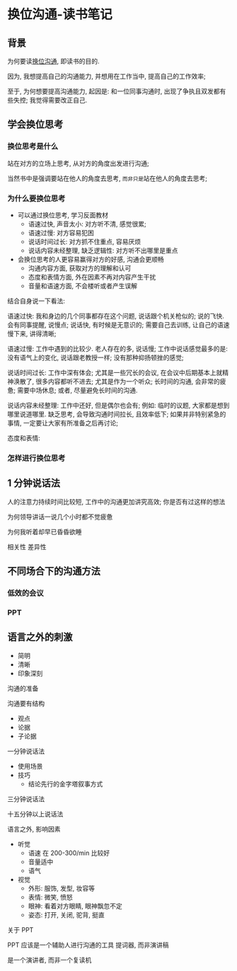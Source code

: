 # 换位沟通-读书笔记

## 背景

为何要读[换位沟通](https://book.douban.com/subject/35125676/), 即读书的目的.

因为, 我想提高自己的沟通能力, 并想用在工作当中, 提高自己的工作效率;

至于, 为何想要提高沟通能力, 起因是: 和一位同事沟通时, 出现了争执且双发都有些失控;
我觉得需要改正自己.

## 学会换位思考

### 换位思考是什么

站在对方的立场上思考, 从对方的角度出发进行沟通;

当然书中是强调要站在他人的角度去思考, `而非只是`站在他人的角度去思考;

### 为什么要换位思考

- 可以通过换位思考, 学习反面教材
  - 语速过快, 声音太小: 对方听不清, 感觉很累;
  - 语速过慢: 对方容易犯困
  - 说话时间过长: 对方抓不住重点, 容易厌烦
  - 说话内容未经整理, 缺乏逻辑性: 对方听不出哪里是重点
- 会换位思考的人更容易赢得对方的好感, 沟通会更顺畅
  - 沟通内容方面, 获取对方的理解和认可
  - 态度和表情方面, 外在因素不再对内容产生干扰
  - 音量和语速方面, 不会楼听或者产生误解

结合自身说一下看法:

语速过快: 我和身边的几个同事都存在这个问题, 说话跟个机关枪似的; 说的飞快. 会有同事提醒, 说慢点;
说话快, 有时候是无意识的; 需要自己去训练, 让自己的语速慢下来, 讲得清晰;

语速过慢: 工作中遇到的比较少. 老人存在的多, 说话慢; 工作中说话感觉最多的是: 没有语气上的变化, 说话跟老教授一样;
没有那种抑扬顿挫的感觉;

说话时间过长: 工作中深有体会; 尤其是一些冗长的会议, 在会议中后期基本上就精神涣散了, 很多内容都听不进去;
尤其是作为一个听众; 长时间的沟通, 会非常的疲惫; 需要中场休息;
或者, 尽量避免长时间的沟通.

说话内容未经整理: 工作中还好, 但是偶尔也会有;
例如: 临时的议题, 大家都是想到哪里说道哪里. 缺乏思考, 会导致沟通时间拉长, 且效率低下;
如果并非特别紧急的事情, 一定要让大家有所准备之后再讨论;

态度和表情: 

### 怎样进行换位思考

## 1 分钟说话法

人的注意力持续时间比较短, 工作中的沟通更加讲究高效;
你是否有过这样的想法

为何领导讲话一说几个小时都不觉疲惫

为何我听着却早已昏昏欲睡

相关性 差异性

## 不同场合下的沟通方法

### 低效的会议

### PPT

## 语言之外的刺激

- 简明
- 清晰
- 印象深刻

沟通的准备

沟通要有结构

- 观点
- 论据
- 子论据

一分钟说话法

- 使用场景
- 技巧
  - 结论先行的金字塔叙事方式

三分钟说话法

十五分钟以上说话法

语言之外, 影响因素

- 听觉
  - 语速 在 200-300/min 比较好
  - 音量适中
  - 语气
- 视觉
  - 外形: 服饰, 发型, 妆容等
  - 表情: 微笑, 愤怒
  - 眼神: 看着对方眼睛, 眼神飘忽不定
  - 姿态: 打开, 关闭, 驼背, 挺直

关于 PPT

PPT 应该是一个辅助人进行沟通的工具
提词器, 而非演讲稿

是一个演讲者, 而非一个复读机
